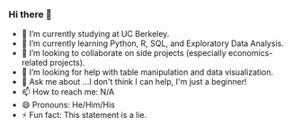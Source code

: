 ### Hi there 👋
- 🔭 I’m currently studying at UC Berkeley.
- 🌱 I’m currently learning Python, R, SQL, and Exploratory Data Analysis.
- 👯 I’m looking to collaborate on side projects (especially economics-related projects).
- 🤔 I’m looking for help with table manipulation and data visualization.
- 💬 Ask me about ...I don't think I can help, I'm just a beginner!
- 📫 How to reach me: N/A
- 😄 Pronouns: He/Him/His
- ⚡ Fun fact: This statement is a lie.

<!--
**Renkonj/Renkonj** is a ✨ _special_ ✨ repository because its `README.md` (this file) appears on your GitHub profile.

Here are some ideas to get you started:


-->
